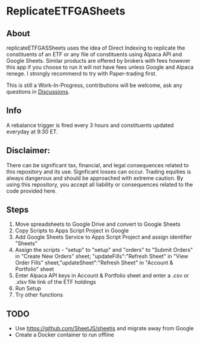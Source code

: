 # ReplicateETFGASheets
## About
replicateETFGASSheets uses the idea of Direct Indexing to replicate the constituents of an ETF or any file of constituents using Alpaca API and Google Sheets. Similar products are offered by brokers with fees however this app if you choose to run it will not have fees unless Google and Alpaca renege. I strongly recommend to try with Paper-trading first.

This is still a Work-In-Progress, contributions will be welcome, ask any questions in [Discussions](https://github.com/ProgramComputer/ReplicateETFGASheets/discussions).

## Info


A rebalance trigger is fired every 3 hours and constituents updated everyday at 9:30 ET.
## Disclaimer:
There can be significant tax, financial, and legal consequences related to this repository and its use.
Signficant losses can occur. Trading equities is always dangerous and should be approached with extreme caution.
By using this repository, you accept all liability or consequences related to the code provided here.

## Steps
1. Move spreadsheets to Google Drive and convert to Google Sheets
2. Copy Scripts to Apps Script Project in Google
3. Add Google Sheets Service to Apps Script Project and assign identifier "Sheets"
4. Assign the scripts - "setup" to "setup"  and "orders" to "Submit Orders" in "Create New Orders" sheet; "updateFills":"Refresh Sheet" in "View Order Fills" sheet,"updateSheet":"Refresh Sheet" in "Account & Portfolio" sheet
5. Enter Alpaca API keys in Account & Portfolio sheet and enter a .csv or .xlsv file link of the ETF holdings
6. Run Setup
7. Try other functions
## TODO
* Use https://github.com/SheetJS/sheetjs and migrate away from Google
* Create a Docker container to run offline
